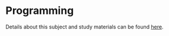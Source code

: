 # Programming

Details about this subject and study materials can be found [here](https://teachyourselfcs.com/#programming).